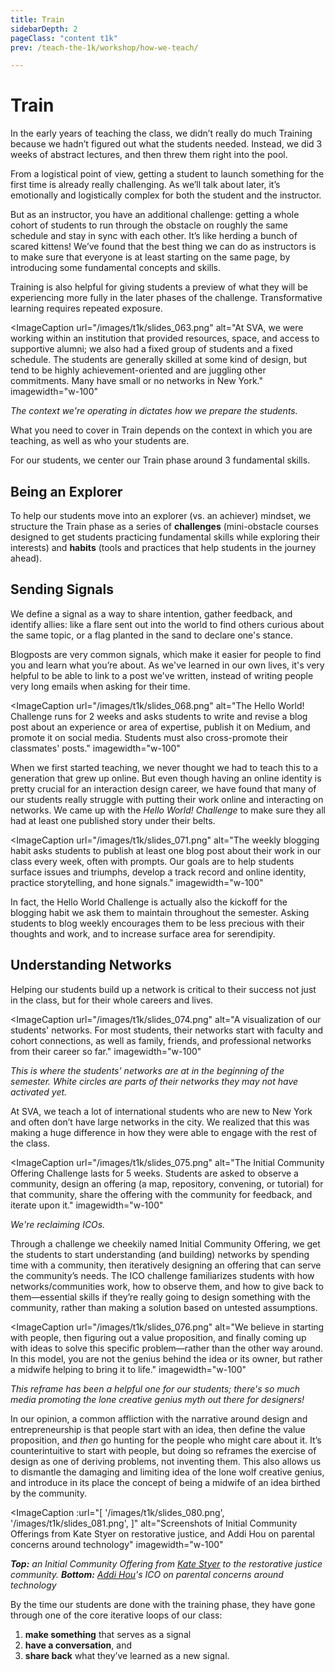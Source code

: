 ```yaml
---
title: Train
sidebarDepth: 2
pageClass: "content t1k"
prev: /teach-the-1k/workshop/how-we-teach/

---
```


# Train

In the early years of teaching the class, we didn’t really do much Training because we hadn’t figured out what the students needed. Instead, we did 3 weeks of abstract lectures, and then threw them right into the pool.

From a logistical point of view, getting a student to launch something for the first time is already really challenging. As we’ll talk about later, it’s emotionally and logistically complex for both the student and the instructor.

But as an instructor, you have an additional challenge: getting a whole cohort of students to run through the obstacle on roughly the same schedule and stay in sync with each other. It’s like herding a bunch of scared kittens! We’ve found that the best thing we can do as instructors is to make sure that everyone is at least starting on the same page, by introducing some fundamental concepts and skills.

Training is also helpful for giving students a preview of what they will be experiencing more fully in the later phases of the challenge. Transformative learning requires repeated exposure.

<ImageCaption
 url="/images/t1k/slides_063.png"
 alt="At SVA, we were working within an institution that provided resources, space, and access to supportive alumni; we also had a fixed group of students and a fixed schedule. The students are generally skilled at some kind of design, but tend to be highly achievement-oriented and are juggling other commitments. Many have small or no networks in New York."
 imagewidth="w-100"
 >

 *The context we're operating in dictates how we prepare the students.*

 </ImageCaption>

What you need to cover in Train depends on the context in which you are teaching, as well as who your students are.

For our students, we center our Train phase around 3 fundamental skills.

## Being an Explorer

To help our students move into an explorer (vs. an achiever) mindset, we structure the Train phase as a series of **challenges** (mini-obstacle courses designed to get students practicing fundamental skills while exploring their interests) and **habits** (tools and practices that help students in the journey ahead).

## Sending Signals

We define a signal as a way to share intention, gather feedback, and identify allies: like a flare sent out into the world to find others curious about the same topic, or a flag planted in the sand to declare one's stance.

Blogposts are very common signals, which make it easier for people to find you and learn what you’re about. As we've learned in our own lives, it's very helpful to be able to link to a post we've written, instead of writing people very long emails when asking for their time.

<ImageCaption
 url="/images/t1k/slides_068.png"
 alt="The Hello World! Challenge runs for 2 weeks and asks students to write and revise a blog post about an experience or area of expertise, publish it on Medium, and promote it on social media. Students must also cross-promote their classmates' posts."
 imagewidth="w-100"
 >

 </ImageCaption>

When we first started teaching, we never thought we had to teach this to a generation that grew up online. But even though having an online identity is pretty crucial for an interaction design career, we have found that many of our students really struggle with putting their work online and interacting on networks. We came up with the *Hello World! Challenge* to make sure they all had at least one published story under their belts.

<ImageCaption
 url="/images/t1k/slides_071.png"
 alt="The weekly blogging habit asks students to publish at least one blog post about their work in our class every week, often with prompts. Our goals are to help students surface issues and triumphs, develop a track record and online identity, practice storytelling, and hone signals."
 imagewidth="w-100"
 >

 </ImageCaption>

In fact, the Hello World Challenge is actually also the kickoff for the blogging habit we ask them to maintain throughout the semester. Asking students to blog weekly encourages them to be less precious with their thoughts and work, and to increase surface area for serendipity.

## Understanding Networks

Helping our students build up a network is critical to their success not just in the class, but for their whole careers and lives.

<ImageCaption
 url="/images/t1k/slides_074.png"
 alt="A visualization of our students' networks. For most students, their networks start with faculty and cohort connections, as well as family, friends, and professional networks from their career so far."
 imagewidth="w-100"
 >

*This is where the students' networks are at in the beginning of the semester. White circles are parts of their networks they may not have activated yet.*

 </ImageCaption>


At SVA, we teach a lot of international students who are new to New York and often don’t have large networks in the city. We realized that this was making a huge difference in how they were able to engage with the rest of the class.

<ImageCaption
 url="/images/t1k/slides_075.png"
 alt="The Initial Community Offering Challenge lasts for 5 weeks. Students are asked to observe a community, design an offering (a map, repository, convening, or tutorial) for that community, share the offering with the community for feedback, and iterate upon it."
 imagewidth="w-100"
 >

 *We're reclaiming ICOs.*

 </ImageCaption>

Through a challenge we cheekily named Initial Community Offering, we get the students to start understanding (and building) networks by spending time with a community, then iteratively designing an offering that can serve the community’s needs. The ICO challenge familiarizes students with how networks/communities work, how to observe them, and how to give back to them—essential skills if they’re really going to design something with the community, rather than making a solution based on untested assumptions.

<ImageCaption
 url="/images/t1k/slides_076.png"
 alt="We believe in starting with people, then figuring out a value proposition, and finally coming up with ideas to solve this specific problem—rather than the other way around. In this model, you are not the genius behind the idea or its owner, but rather a midwife helping to bring it to life."
 imagewidth="w-100"
 >

 *This reframe has been a helpful one for our students; there's so much media promoting the lone creative genius myth out there for designers!*

 </ImageCaption>

In our opinion, a common affliction with the narrative around design and entrepreneurship is that people start with an idea, then define the value proposition, and *then* go hunting for the people who might care about it. It’s counterintuitive to start with people, but doing so reframes the exercise of design as one of deriving problems, not inventing them. This also allows us to dismantle the damaging and limiting idea of the lone wolf creative genius, and introduce in its place the concept of being a midwife of an idea birthed by the community.

<ImageCaption
 :url="[
 '/images/t1k/slides_080.png',
 '/images/t1k/slides_081.png',
 ]"
 alt="Screenshots of Initial Community Offerings from Kate Styer on restorative justice, and Addi Hou on parental concerns around technology"
 imagewidth="w-100"
 >

 ***Top:** an Initial Community Offering from [Kate Styer](https://www.katestyer.com/) to the restorative justice community. **Bottom:** [Addi Hou](http://www.addihou.com/)'s ICO on parental concerns around technology*

 </ImageCaption>

By the time our students are done with the training phase, they have gone through one of the core iterative loops of our class:

1. **make something** that serves as a signal
2. **have a conversation**, and
3. **share back** what they’ve learned as a new signal.

